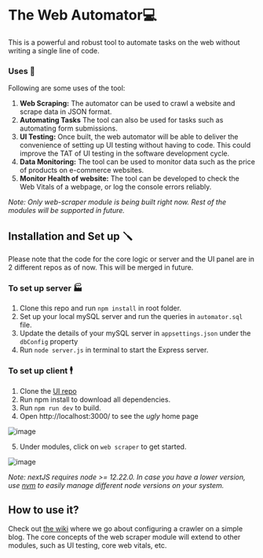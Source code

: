# The Web Automator💻

This is a powerful and robust tool to automate tasks on the web without writing a single line of code.   

### Uses 🔧
Following are some uses of the tool:
1. **Web Scraping:** The automator can be used to crawl a website and scrape data in JSON format. 
2. **Automating Tasks** The tool can also be used for tasks such as automating form submissions.
3. **UI Testing:** Once built, the web automator will be able to deliver the convenience of setting up UI testing without having to code. This could improve the TAT of UI testing in the software development cycle. 
4. **Data Monitoring:** The tool can be used to monitor data such as the price of products on e-commerce websites. 
5. **Monitor Health of website:** The tool can be developed to check the Web Vitals of a webpage, or log the console errors reliably.

*Note: Only web-scraper module is being built right now. Rest of the modules will be supported in future.* 

## Installation and Set up 🪛
Please note that the code for the core logic or server and the UI panel are in 2 different repos as of now. This will be merged in future. 

### To set up server 🏭
1. Clone this repo and run `npm install` in root folder. 
2. Set up your local mySQL server and run the queries in `automator.sql` file.
3. Update the details of your mySQL server in `appsettings.json` under the `dbConfig` property
4. Run `node server.js` in terminal to start the Express server.

### To set up client 🕴️
1. Clone the [UI repo](https://github.com/Sanjay-George/Web-Automator-Panel)
2. Run npm install to download all dependencies.
3. Run `npm run dev` to build.
4. Open http://localhost:3000/ to see the *ugly* home page

![image](https://user-images.githubusercontent.com/10389062/157643060-4a901ba3-ad89-4f57-90ab-81e5944bfebb.png)

5. Under modules, click on `web scraper` to get started. 

![image](https://user-images.githubusercontent.com/10389062/157642936-7b597311-8185-4ab2-b1d2-6be0f52196ce.png)

*Note: nextJS requires node >= 12.22.0. In case you have a lower version, use [nvm](https://github.com/nvm-sh/nvm) to easily manage different node versions on your system.* 




## How to use it?

Check out [the wiki](https://github.com/Sanjay-George/Web-Automator/wiki) where we go about configuring a crawler on a simple blog. The core concepts of the web scraper module will extend to other modules, such as UI testing, core web vitals, etc.


